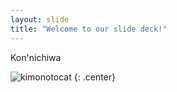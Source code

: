 ```yaml
---
layout: slide
title: "Welcome to our slide deck!"
---
```


Kon'nichiwa

![kimonotocat](https://octodex.github.com/images/kimonotocat.png)
{: .center}
